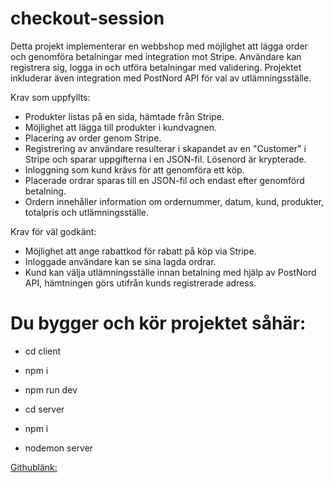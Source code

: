 ﻿# checkout-session


Detta projekt implementerar en webbshop med möjlighet att lägga order och genomföra betalningar med integration mot Stripe. Användare kan registrera sig, logga in och utföra betalningar med validering. Projektet inkluderar även integration med PostNord API för val av utlämningsställe.

Krav som uppfyllts: 
* Produkter listas på en sida, hämtade från Stripe.
* Möjlighet att lägga till produkter i kundvagnen.
* Placering av order genom Stripe.
* Registrering av användare resulterar i skapandet av en "Customer" i Stripe och sparar uppgifterna i en JSON-fil. Lösenord är krypterade.
* Inloggning som kund krävs för att genomföra ett köp.
* Placerade ordrar sparas till en JSON-fil och endast efter genomförd betalning.
* Ordern innehåller information om ordernummer, datum, kund, produkter, totalpris och utlämningsställe.

Krav för väl godkänt:
* Möjlighet att ange rabattkod för rabatt på köp via Stripe.
* Inloggade användare kan se sina lagda ordrar.
* Kund kan välja utlämningsställe innan betalning med hjälp av PostNord API, hämtningen görs utifrån kunds registrerade adress.



# Du bygger och kör projektet såhär:

- cd client
- npm i
- npm run dev

-  cd server 
-  npm i
-  nodemon server

[Githublänk:](https://github.com/lindelind/checkout-session)
